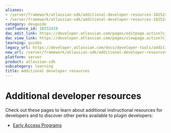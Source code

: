 ```yaml
---
aliases:
- /server/framework/atlassian-sdk/additional-developer-resources-18252419.html
- /server/framework/atlassian-sdk/additional-developer-resources-18252419.md
category: devguide
confluence_id: 18252419
dac_edit_link: https://developer.atlassian.com/pages/editpage.action?cjm=wozere&pageId=18252419
dac_view_link: https://developer.atlassian.com/pages/viewpage.action?cjm=wozere&pageId=18252419
learning: guides
legacy_url: https://developer.atlassian.com/docs/developer-tools/additional-developer-resources
new_url: /server/framework/atlassian-sdk/additional-developer-resources
platform: server
product: atlassian-sdk
subcategory: learning
title: Additional developer resources
---
```

# Additional developer resources

Check out these pages to learn about additional instructional resources for developers and to discover other perks available to plugin developers:

-   [Early Access Programs](/server/framework/atlassian-sdk/early-access-programs)






















































































































































































































































































































































































































































































































































